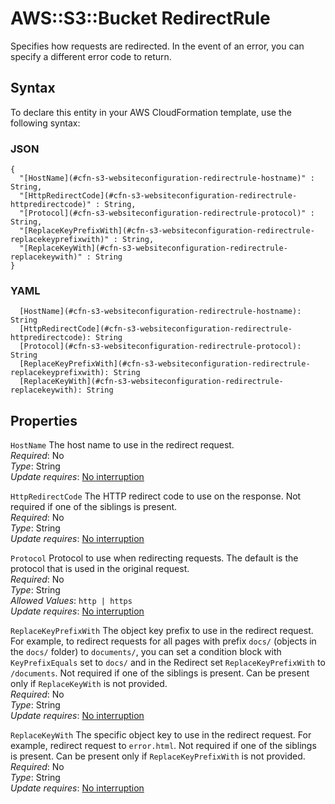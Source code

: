 # AWS::S3::Bucket RedirectRule<a name="aws-properties-s3-websiteconfiguration-routingrules-redirectrule"></a>

Specifies how requests are redirected\. In the event of an error, you can specify a different error code to return\.

## Syntax<a name="aws-properties-s3-websiteconfiguration-routingrules-redirectrule-syntax"></a>

To declare this entity in your AWS CloudFormation template, use the following syntax:

### JSON<a name="aws-properties-s3-websiteconfiguration-routingrules-redirectrule-syntax.json"></a>

```
{
  "[HostName](#cfn-s3-websiteconfiguration-redirectrule-hostname)" : String,
  "[HttpRedirectCode](#cfn-s3-websiteconfiguration-redirectrule-httpredirectcode)" : String,
  "[Protocol](#cfn-s3-websiteconfiguration-redirectrule-protocol)" : String,
  "[ReplaceKeyPrefixWith](#cfn-s3-websiteconfiguration-redirectrule-replacekeyprefixwith)" : String,
  "[ReplaceKeyWith](#cfn-s3-websiteconfiguration-redirectrule-replacekeywith)" : String
}
```

### YAML<a name="aws-properties-s3-websiteconfiguration-routingrules-redirectrule-syntax.yaml"></a>

```
  [HostName](#cfn-s3-websiteconfiguration-redirectrule-hostname): String
  [HttpRedirectCode](#cfn-s3-websiteconfiguration-redirectrule-httpredirectcode): String
  [Protocol](#cfn-s3-websiteconfiguration-redirectrule-protocol): String
  [ReplaceKeyPrefixWith](#cfn-s3-websiteconfiguration-redirectrule-replacekeyprefixwith): String
  [ReplaceKeyWith](#cfn-s3-websiteconfiguration-redirectrule-replacekeywith): String
```

## Properties<a name="aws-properties-s3-websiteconfiguration-routingrules-redirectrule-properties"></a>

`HostName`  <a name="cfn-s3-websiteconfiguration-redirectrule-hostname"></a>
The host name to use in the redirect request\.  
*Required*: No  
*Type*: String  
*Update requires*: [No interruption](https://docs.aws.amazon.com/AWSCloudFormation/latest/UserGuide/using-cfn-updating-stacks-update-behaviors.html#update-no-interrupt)

`HttpRedirectCode`  <a name="cfn-s3-websiteconfiguration-redirectrule-httpredirectcode"></a>
The HTTP redirect code to use on the response\. Not required if one of the siblings is present\.  
*Required*: No  
*Type*: String  
*Update requires*: [No interruption](https://docs.aws.amazon.com/AWSCloudFormation/latest/UserGuide/using-cfn-updating-stacks-update-behaviors.html#update-no-interrupt)

`Protocol`  <a name="cfn-s3-websiteconfiguration-redirectrule-protocol"></a>
Protocol to use when redirecting requests\. The default is the protocol that is used in the original request\.  
*Required*: No  
*Type*: String  
*Allowed Values*: `http | https`  
*Update requires*: [No interruption](https://docs.aws.amazon.com/AWSCloudFormation/latest/UserGuide/using-cfn-updating-stacks-update-behaviors.html#update-no-interrupt)

`ReplaceKeyPrefixWith`  <a name="cfn-s3-websiteconfiguration-redirectrule-replacekeyprefixwith"></a>
The object key prefix to use in the redirect request\. For example, to redirect requests for all pages with prefix `docs/` \(objects in the `docs/` folder\) to `documents/`, you can set a condition block with `KeyPrefixEquals` set to `docs/` and in the Redirect set `ReplaceKeyPrefixWith` to `/documents`\. Not required if one of the siblings is present\. Can be present only if `ReplaceKeyWith` is not provided\.  
*Required*: No  
*Type*: String  
*Update requires*: [No interruption](https://docs.aws.amazon.com/AWSCloudFormation/latest/UserGuide/using-cfn-updating-stacks-update-behaviors.html#update-no-interrupt)

`ReplaceKeyWith`  <a name="cfn-s3-websiteconfiguration-redirectrule-replacekeywith"></a>
The specific object key to use in the redirect request\. For example, redirect request to `error.html`\. Not required if one of the siblings is present\. Can be present only if `ReplaceKeyPrefixWith` is not provided\.  
*Required*: No  
*Type*: String  
*Update requires*: [No interruption](https://docs.aws.amazon.com/AWSCloudFormation/latest/UserGuide/using-cfn-updating-stacks-update-behaviors.html#update-no-interrupt)